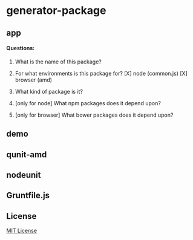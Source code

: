 # generator-package 

## app


#### Questions:

1. What is the name of this package?

2. For what environments is this package for?
[X] node (common.js)
[X] browser (amd)

3. What kind of package is it?

4. [only for node] What npm packages does it depend upon?

5. [only for browser] What bower packages does it depend upon?

## demo

## qunit-amd

## nodeunit



## Gruntfile.js


## License

[MIT License](http://en.wikipedia.org/wiki/MIT_License)
